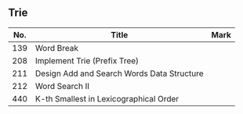 ## Trie
| No. | Title                                      | Mark |
|-----|--------------------------------------------|------|
| 139 | Word Break                                 |      |
| 208 | Implement Trie (Prefix Tree)               |      |
| 211 | Design Add and Search Words Data Structure |      |
| 212 | Word Search II                             |      |
| 440 | K-th Smallest in Lexicographical Order     |      |
